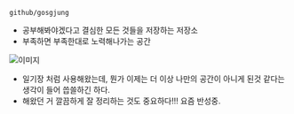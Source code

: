 `github/gosgjung`

- 공부해봐야겠다고 결심한 모든 것들을 저장하는 저장소
- 부족하면 부족한대로 노력해나가는 공간

![이미지](https://ww.namu.la/s/acf43146cda5c1d74b38aecb78855e279e606bf67d271e05850e6bdf9e0d40a6a4a2cba01d7521a896a47d600e3115b1fecc757495fb6d65775fb495e3484ceedbabecd2f962d68f8199cbcb5a590caadac44c1883c348ce8185065b2dd1a4f4)

- 일기장 처럼 사용해왔는데, 뭔가 이제는 더 이상 나만의 공간이 아니게 된것 같다는 생각이 들어 씁쓸하긴 하다.
- 해왔던 거 깔끔하게 잘 정리하는 것도 중요하다!!! 요즘 반성중.

